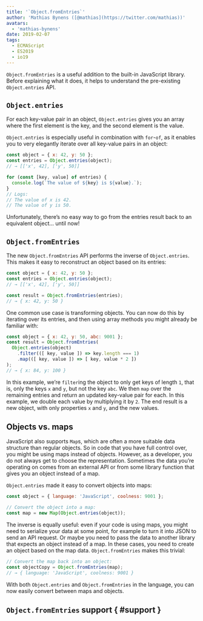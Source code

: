 ```yaml
---
title: '`Object.fromEntries`'
author: 'Mathias Bynens ([@mathias](https://twitter.com/mathias))'
avatars:
  - 'mathias-bynens'
date: 2019-02-07
tags:
  - ECMAScript
  - ES2019
  - io19
---
```

`Object.fromEntries` is a useful addition to the built-in JavaScript library. Before explaining what it does, it helps to understand the pre-existing `Object.entries` API.

## `Object.entries`

For each key-value pair in an object, `Object.entries` gives you an array where the first element is the key, and the second element is the value.

`Object.entries` is especially useful in combination with `for`-`of`, as it enables you to very elegantly iterate over all key-value pairs in an object:

```js
const object = { x: 42, y: 50 };
const entries = Object.entries(object);
// → [['x', 42], ['y', 50]]

for (const [key, value] of entries) {
  console.log(`The value of ${key} is ${value}.`);
}
// Logs:
// The value of x is 42.
// The value of y is 50.
```

Unfortunately, there’s no easy way to go from the entries result back to an equivalent object… until now!

## `Object.fromEntries`

The new `Object.fromEntries` API performs the inverse of `Object.entries`. This makes it easy to reconstruct an object based on its entries:

```js
const object = { x: 42, y: 50 };
const entries = Object.entries(object);
// → [['x', 42], ['y', 50]]

const result = Object.fromEntries(entries);
// → { x: 42, y: 50 }
```

One common use case is transforming objects. You can now do this by iterating over its entries, and then using array methods you might already be familiar with:

```js
const object = { x: 42, y: 50, abc: 9001 };
const result = Object.fromEntries(
  Object.entries(object)
    .filter(([ key, value ]) => key.length === 1)
    .map(([ key, value ]) => [ key, value * 2 ])
);
// → { x: 84, y: 100 }
```

In this example, we’re `filter`ing the object to only get keys of length `1`, that is, only the keys `x` and `y`, but not the key `abc`. We then `map` over the remaining entries and return an updated key-value pair for each. In this example, we double each value by multiplying it by `2`. The end result is a new object, with only properties `x` and `y`, and the new values.

## Objects vs. maps

JavaScript also supports `Map`s, which are often a more suitable data structure than regular objects. So in code that you have full control over, you might be using maps instead of objects. However, as a developer, you do not always get to choose the representation. Sometimes the data you’re operating on comes from an external API or from some library function that gives you an object instead of a map.

`Object.entries` made it easy to convert objects into maps:

```js
const object = { language: 'JavaScript', coolness: 9001 };

// Convert the object into a map:
const map = new Map(Object.entries(object));
```

The inverse is equally useful: even if your code is using maps, you might need to serialize your data at some point, for example to turn it into JSON to send an API request. Or maybe you need to pass the data to another library that expects an object instead of a map. In these cases, you need to create an object based on the map data. `Object.fromEntries` makes this trivial:

```js
// Convert the map back into an object:
const objectCopy = Object.fromEntries(map);
// → { language: 'JavaScript', coolness: 9001 }
```

With both `Object.entries` and `Object.fromEntries` in the language, you can now easily convert between maps and objects.

## `Object.fromEntries` support { #support }

<feature-support chrome="73 /blog/v8-release-73#object.fromentries"
                 firefox="63"
                 safari="12.1"
                 nodejs="12 https://twitter.com/mathias/status/1120700101637353473"
                 babel="yes"></feature-support>
